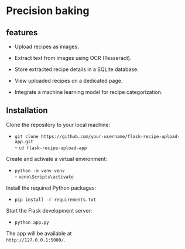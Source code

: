 # Precision baking
## features
- Upload recipes as images.

- Extract text from images using OCR (Tesseract).

- Store extracted recipe details in a SQLite database.

- View uploaded recipes on a dedicated page.

- Integrate a machine learning model for recipe categorization.




## Installation

Clone the repository to your local machine:<br>
- ``git clone https://github.com/your-username/flask-recipe-upload-app.git`` <br> - ``cd flask-recipe-upload-app ``

Create and activate a virtual environment:<br>
- ``python -m venv venv`` <br> - ``venv\Scripts\activate``

Install the required Python packages:<br>
- ``pip install -r requirements.txt``


Start the Flask development server:<br>
- ``python app.py``

The app will be available at<br> ``http://127.0.0.1:5000/``.


